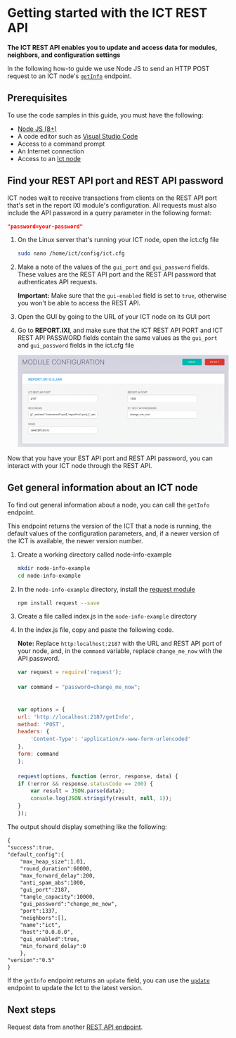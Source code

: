 # Getting started with the ICT REST API

**The ICT REST API enables you to update and access data for modules, neighbors, and configuration settings**

In the following how-to guide we use Node JS to send an HTTP POST request to an ICT node's [`getInfo`](../references/api-reference.md#getInfo) endpoint.

## Prerequisites

To use the code samples in this guide, you must have the following:

* [Node JS (8+)](https://nodejs.org/en/)
* A code editor such as [Visual Studio Code](https://code.visualstudio.com/Download)
* Access to a command prompt
* An Internet connection
* Access to an [Ict node](../how-to-guides/run-an-ict-node.md)

## Find your REST API port and REST API password

ICT nodes wait to receive transactions from clients on the REST API port that's set in the report IXI module's configuration. All requests must also include the API password in a query parameter in the following format:

```json
"password=your-password"
```

1. On the Linux server that's running your ICT node, open the ict.cfg file

    ```bash
    sudo nano /home/ict/config/ict.cfg
    ```

2. Make a note of the values of the `gui_port` and `gui_password` fields. These values are the REST API port and the REST API password that authenticates API requests.

    **Important:** Make sure that the `gui-enabled` field is set to `true`, otherwise you won't be able to access the REST API.

3. Open the GUI by going to the URL of your ICT node on its GUI port

4. Go to **REPORT.IXI**, and make sure that the ICT REST API PORT and ICT REST API PASSWORD fields contain the same values as the `gui_port` and `gui_password` fields in the ict.cfg file

    ![Configuration parameters in the GUI](../report-config.png)

Now that you have your EST API port and REST API password, you can interact with your ICT node through the REST API.

## Get general information about an ICT node

To find out general information about a node, you can call the `getInfo` endpoint.

This endpoint returns the version of the ICT that a node is running, the default values of the configuration parameters, and, if a newer version of the ICT is available, the newer version number.

1. Create a working directory called node-info-example

    ```bash
    mkdir node-info-example
    cd node-info-example
    ```

2. In the `node-info-example` directory, install the [request module](https://github.com/request/request)

    ```bash
    npm install request --save
    ```

3. Create a file called index.js in the `node-info-example` directory

4. In the index.js file, copy and paste the following code.

    **Note:** Replace `http:localhost:2187` with the URL and REST API port of your node, and, in the `command` variable, replace `change_me_now` with the API password.

    ```js
    var request = require('request');

    var command = "password=change_me_now";


    var options = {
    url: 'http://localhost:2187/getInfo',
    method: 'POST',
    headers: {
        'Content-Type': 'application/x-www-form-urlencoded'
    },
    form: command
    };

    request(options, function (error, response, data) {
    if (!error && response.statusCode == 200) {
        var result = JSON.parse(data);
        console.log(JSON.stringify(result, null, 1));
    }
    });
    ```

The output should display something like the following:

```
{
"success":true,
"default_config":{
    "max_heap_size":1.01,
    "round_duration":60000,
    "max_forward_delay":200,
    "anti_spam_abs":1000,
    "gui_port":2187,
    "tangle_capacity":10000,
    "gui_password":"change_me_now",
    "port":1337,
    "neighbors":[],
    "name":"ict",
    "host":"0.0.0.0",
    "gui_enabled":true,
    "min_forward_delay":0
    },
"version":"0.5"
}
```

If the `getInfo` endpoint returns an `update` field, you can use the [`update`](../references/api-reference.md#update) endpoint to update the Ict to the latest version.

## Next steps

Request data from another [REST API endpoint](../references/api-reference.md).